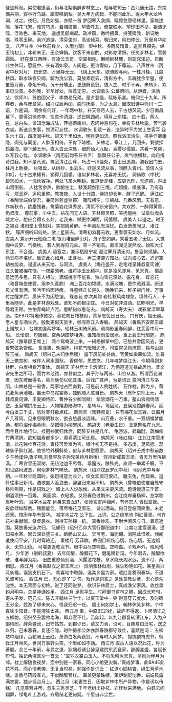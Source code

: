 <!-- { "loadSidebar": true } -->
登连辉观。梁使君遣酒，仍与北梨俱醉芗林堂上，相与联句云：西北通无路，东南偶共期，穿林行鸟路、踏雪噍鹅梨。吴大年方病起，不能同此乐。得大年水龙吟词，过之。夜归，月色如昼，亦赋一首 
梦回寒入衾绸，晓惊忽堕瑶林里。穿帷透隙，落花飞絮，难穷巧思。着帽披裘，挈壶呼友，倚空临水。望琼田不尽，银涛无际，浮皓色、来天地。 
遥想吴郎病起。政冷窗、微吟拥鼻。持笺赠我，新词绝唱，珠零玉碎。余兴追游，清芬坐对，高谈倾耳。晚归来，风扫停云，万里月华如洗。 
八声甘州（中秋前数夕，久雨方晴）
恨中秋、多雨及晴景，追赏且探先，纵玉钩初上，冰轮未正，无奈婵娟。饮客不来自酌，对影亦清妍。任笑芗林老，雪鬓霜髯。 
好在章江西畔，有凌云玉笥，空翠相连。懒崎岖林麓，则窈窕溪边。自断此生休问，愿瓮中、长有酒如泉。人间是，更谁得似，月下尊前。 
八声甘州（丙寅中秋对月）
扫长空、万里静无云，飞镜上天东。欲骑鲸与问，一株丹桂，几度秋风。取水珠宫贝阙，聊为洗尘容。莫放素娥去，清影方中。 
玄魄犹余半璧，便笙篁万籁，尊俎千峰。况十分端正，更鼓舞衰翁。恨人生、时乎不再，未转头、欢事已沈空。多酌我，岁华好处，浩意无穷。 
水调歌头
公幕府间。从游者，洪驹父、徐师川、苏伯固父子、李商老兄弟。是夕登临，赋咏乐甚。俯仰三十九年，所存者，余与彦章耳。绍兴戊辰再闰，感时抚事，为之太息。因取旧诗中师川一二语，作是词。 
闰余有何好，一年两中秋。补天修月人去，千古想风流。少日南昌幕下，更得洪徐苏李，快意作清游。送日眺西岭，得月上东楼。 
四十载，两人在，总白头。谁知沧海成陆，萍迹落南州。忍问神京何在，幸有芗林秋露，芳气袭衣裘。断送余生事，惟酒可忘忧。 
水调歌头
复赋一首，庶异时不为堂上生客耳 
我生六十四，四度闰中秋。碧天千里如水，明月更如流。照我洛滨诗伯，携手仟卿廛隐，阆苑与同游。人醉玉相倚，不肯下琼楼。 
芗林老，章江上，几回头。剩欲探鹤瀛海，聊下越王州。直入白云深处，细酌仙人九酝，香雾尽侵裘。共看一笑粲，以写我心忧。 
水调歌头（再用前韵答任令尹）
飘飘任公子，爽气欲横秋。向日携诗过我，知不是凡流。筑室清江西畔，巧占一川佳处，剩士日追游。邀我出门去，柱月上新楼。 
烂银盘，从树杪，出云头。好是风流从事，同醉入青州。须信人生如幻，七十古来稀有，销得几狐裘。谁似芗林老，无喜亦无忧。 
洞仙歌（中秋）
碧天如水，一洗秋容净。何处飞来大明镜。谁道斫却桂，应更光辉，无遗照，泻出山河倒影。 
人犹苦余热，肺腑生尘，移我超然到三境。问姮娥、缘底事，乃有盈亏，烦玉斧、运风重整。教夜夜、人世十分圆，待拚却长年，醉了还醒。 
满江红（奉酬曾端伯使君，兼简赵若虚监郡）
雁阵横空，江枫战、几番风雨。天有意、作新秋令，欲鏖残暑。篱菊岩花俱秀发，清氛不断来窗户。共欢然、一醉得黄香，仍叔度。 
尊前事，尘中去。拈花问无人语。芗林顾灵照，笑抚庭树。试举似虎头城太守，想应会得玄玄处。老我来、懒更作渊明，闲情赋。 
虞美人
以送之。时正之被召 
淮阳堂上曾相对。笑把姚黄醉。十年离乱有深忧。白发萧萧同见、渚江秋。 
履声细听知何处。欲上星辰去。清寒初溢暮云收。更看碧天如水、月如流。 
虞美人
兼示开元栖隐二老 
银山堆里庐山对。舟子愁如醉。笑看五老了无忧。大觉胸中云梦、气横秋。 
若人到得归元处。空一齐销去。直须闻见泯然收。始知大江东注、不会流。 
虞美人
语答之，兼示栖隐宁老 
澄江霁月清无对。鲁酒何须醉。人怜贫病不堪忧。谁识此心如月、正含秋。 
再三涝漉方知处。试向波心去。迢迢空劫勿能收。谩道从来天地、与同流。 
虞美人（梅花盛开，走笔戏呈韩叔夏司谏）
江头苦被梅花恼。一夜霜须老。谁将冰玉比精神。除是凌风却月、见天真。 
情高意远仍多思。只有人相似。满城桃李不能春。独向雪花深处、露花身。 
蝶恋花（和曾端伯使君，用李久善韵）
洲上百花如锦绣。水满池塘，更作溅溅溜。断送风光惟有酒。苦吟不怕因诗瘦。 
寻壑经丘长是久。晚晚归来，稚子柴门候。万事付之醒梦后，眉头不为闲愁皱。 
蝶恋花
亦次其韵 
岩桂秋风南埭路。墙外行人，十里香随步。此是芗林游戏处。谁知不向根尘住。 
今日对花非浪语。忆昨明光，早辱君王顾。生怕青蝇轻点污。思鲈何似思花去。 
鹧鸪天（寿太夫）
戏彩堂深翠幕张。南E97C特地作微凉。葵花向日枝枝似，蓂草忘忧日日长。 
门有庆，福无疆。老人星与酒生光。殷勤更假天吴手，倾泻西江入寿觞。 
鹧鸪天（番禺齐安郡王席上赠故人）
台埭初逢两妙年。瑶林玉树倚风前。疏梅影里春同醉，红芰香中月一船。 
长怅恨，短因缘。空余胡蝶梦相连。谁知瘴雨蛮烟地，重上襄王玳瑁筵。 
鹧鸪天（豫章郡王席上）
两个鸳鸯波上来。一緺杨柳掌中回。已愁共雪因风去，更着繁弦急管催。 
含浅笑，劝深杯。桃花气暖眼边开。司空常见风流惯，输与山翁醉玉摧。 
鹧鸪天（绍兴己未归休后赋）
露下风前处处幽。官黄如染翠如流。谁将天上蟾宫树，散作人间水国秋。 
香郁郁，思悠悠。几年魂梦绕江头。今朝得到芗林醉，白发相看万事休。 
鹧鸪天
芗林居士卡筑清江，乃杨遵道光禄故居也。昔文安先生之所可，而竹木池馆，亦甚似之。其子孙与两苏、山谷从游。所谓百花洲者，因东坡而得名，尝为绝句以纪其事。后戏广其声，为是词云 
莫问清江与洛阳。山林总是一般香。两家地占西南剩，可是前人例姓杨。 
石作枕，醉为乡。藕花菱角满池塘。虽无中岛霓裳奏，独鹤随人意自长。 
鹧鸪天（有怀京师上元，与韩叔夏司谏、王夏卿侍郎、曹仲谷少卿同赋）
紫禁烟花一万重。鳌山宫阙倚晴空。玉皇端拱彤云上，人物嬉游陆海中。 
星转斗，驾回龙。五侯池馆醉春风。而今白发三千丈，愁对寒灯数点红。 
鹧鸪天（戏韩叔夏）
只有梅花似玉容。云窗月户几尊同。见来怨眼明秋水，欲去愁眉淡远峰。 
山万叠，水千重。一双胡蝶梦能通。都将泪作梅黄雨，尽把情为柳絮风。 
鹧鸪天（老妻生日）
玉篆题名在九天。而今且作地行仙。挂冠神武归休后，同醉芗林是几年。 
龟游泳，鹤蹁跹。疏梅修竹两清妍。欲知福寿都多少，阁皂清江可比肩。 
鹧鸪天（咏红梅）
江北江南雪未消。此花独步百花饶。青枝可爱难为杏，绿叶初无不是桃。 
多态度，足风标。蕊球仙子醉红潮。绝怜竹外横斜处，似与芗林慰寂寥。 
鹧鸪天（绍兴壬戌中秋前数夕与杨谨仲,鲁子明,刘曼容及子驹兄弟待月新桥）
驾月新成碧玉梁。青天万里泻银潢。广寒宫里无双树，无热池边不尽香。 
承露液，酿秋光。直须一举累千觞。不知世路风波恶，何似芗林气味长。 
鹧鸪天（绍兴戊辰岁闰中秋）
明月光中与客期。一年秋半两圆时。姮娥得意为长计，织女欢盟可恨迟。 
瞻玉兔，倒琼彝。追怀往事记新词。浩歌直入沧浪去，醉里归来凝不知。 
鹧鸪天（曾端伯使君自处守移帅荆南，作是词戏之）
赣上人人说故侯。从来文采更风流。题诗谩道三千首，别酒须拚一百筹。 
乘画鹢，衣轻裘。又将春色过荆州。合江绕岸垂杨柳，总学歌眉叶叶愁。 
减字木兰花
远弟来自龙舒，张师言寄声相问，有怀其人 
青松翠筱。一夜欹倾如醉倒。残腊能佳。落尽梅花见雪花。 
诗岩酒岛。何日登临同笑傲。未老还家。饱历年华有鬓华。 
减字木兰花
公下世。此词，公之绝笔也 
斜红叠翠。何许花神来献瑞。粲粲裳衣。割得天孙锦一机。 
真香妙质。不耐世间风与日。着意遮围。莫放春光造次归。 
阮郎归（绍兴乙卯大雪行鄱阳道中）
江南江北雪漫漫。遥知易水寒。同云深处望三关。断肠山又山。 
天可老，海能翻。消除此恨难。频闻遣使问平安。几时鸾辂还。 
秦楼月
芳菲歇。故园目断伤心切。伤心切。无边烟水，无穷山色。 
可堪更近乾龙节。眼中泪尽空啼血。空啼血。子规声外，晓风残月。 
少年游（别韩叔夏）
去年同醉，酴醿花下，健笔赋新词。今年君去，酴醿欲破，谁与醉为期。 
旧曲重歌倾别酒，风露泣花枝。章水能长湘水远，流不尽、两相思。 
西江月（番禺赵立之郡王席上）
风响蕉林似雨，烛生粉艳如花。客星乘兴泛仙槎。误到支机石下。 
欢喜地中取醉，温柔乡里为家。暖红香雾闹春华。不道风波可怕。 
西江月
已，无心即了”之句，戏作是词答之 
见处莫教认著，无心慎勿沈空。本无背面与初终。说了还同说梦。 
欲识芗林居士，真成渔父家风。收丝垂钓月明中。总是神通妙用。 
西江月
足慰平生。时拜御书芗林之赐，因成长短句，寄朱子发、范元长、陈去非翰林三学士，以资玉堂中一笑 
得意穿云度水，及时斫玉分金。兹游了却未来心。怪我归迟一任。 
居士何如学士，翰林休笑芗林。个中真味少知音。不是清狂太甚。 
西江月
事，中原BE21扰，故庐不得返，卜居清江之五柳坊。绍兴癸丑罢帅南海，即弃官不仕。乙卯起，以九江郡复转漕江东，入为户部侍郎。辞荣避谤，出守姑苏。到郡少日，请又力焉，诏可，且赐舟曰泛宅，送之以归。己未暮春。复还旧隐。时仲舅李公休亦辞春陵郡守致仕，喜赋是词： 
五柳坊中烟绿，百花洲上云红。萧萧白发两衰翁。不与时人同梦。 
抛掷麟符虎节，徜徉江月林风。世间万事转头空。个里如如不动。 
西江月
取古人语以况此花，称为著题。余三十年前，与晁之道、狄端叔诸公醉皇建院东武襄家，酴醿甚盛，各赋长短句。独记余浣溪沙一首云：“翠羽衣裳白玉人。不将朱粉污天真。清风为伴月为邻。枕上解随良夜梦，壶中别是一家春。同心小绾更尖新。”真成梦事。此BA4E此花不殊，而心情老懒，无复当时矣，勉强作是词云： 
红退小园桃杏，绿生芳草池塘。谁教芍药殿春光。不似酴醿官样。 
翠盖更蒙珠幰，薰炉剩熨沈香。娟娟风露满衣裳。独步瑶台月上。 
西江月（老妻生日，因取芗林中所产异物，作是词以侑觞）
几见芙蓉并蒂，忽生三秀灵芝。千年老树出孙枝。岩桂秋来满地。 
白鹤云间翔舞，绿龟叶上游戏。齐眉偕老更何疑。个里自非尘世。 
